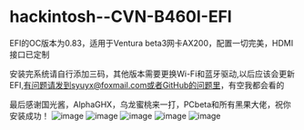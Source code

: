 # hackintosh--CVN-B460I-EFI
EFI的OC版本为0.83，适用于Ventura beta3网卡AX200，配置一切完美，HDMI接口已定制


安装完系统请自行添加三码，其他版本需要更换Wi-Fi和蓝牙驱动,以后应该会更新EFI,有问题请发到syuyx@foxmail.com或者GitHub的问题里，有空我都会看的


最后感谢国光酱，AlphaGHX，乌龙蜜桃来一打，PCbeta和所有黑果大佬，祝你安装成功！
![image](https://user-images.githubusercontent.com/88355063/181165414-1ff6c5dc-ae42-4741-8930-befdde7be531.png)
![image](https://user-images.githubusercontent.com/88355063/181165423-008a52d1-8e88-4a8c-b7f9-55013dba4437.png)
![image](https://user-images.githubusercontent.com/88355063/181165432-851542a3-c2a0-4334-80b7-40ffd5a1486e.png)
![image](https://user-images.githubusercontent.com/88355063/181165444-c5226244-c94c-4ffc-aa9a-cb84eb1361fd.png)
![image](https://user-images.githubusercontent.com/88355063/181165449-30eb5938-999f-4fbe-9cf1-4bb40e5a4c41.png)
